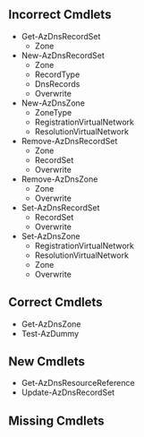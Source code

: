 ## Incorrect Cmdlets

- Get-AzDnsRecordSet
    - Zone
- New-AzDnsRecordSet
    - Zone
    - RecordType
    - DnsRecords
    - Overwrite
- New-AzDnsZone
    - ZoneType
    - RegistrationVirtualNetwork
    - ResolutionVirtualNetwork
- Remove-AzDnsRecordSet
    - Zone
    - RecordSet
    - Overwrite
- Remove-AzDnsZone
    - Zone
    - Overwrite
- Set-AzDnsRecordSet
    - RecordSet
    - Overwrite
- Set-AzDnsZone
    - RegistrationVirtualNetwork
    - ResolutionVirtualNetwork
    - Zone
    - Overwrite

## Correct Cmdlets

- Get-AzDnsZone
- Test-AzDummy

## New Cmdlets

- Get-AzDnsResourceReference
- Update-AzDnsRecordSet

## Missing Cmdlets

